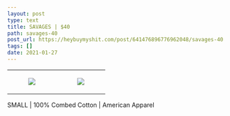 ```yaml
---
layout: post
type: text
title: SAVAGES | $40
path: savages-40
post_url: https://heybuymyshit.com/post/641476896776962048/savages-40
tags: []
date: 2021-01-27
---
```




<table style="width:100%;"><tr><td style="vertical-align:top;">
      <figure class="tmblr-full" data-orig-height="2048" data-orig-width="1365" data-orig-src="https://concertshirts.netlify.app/shirts/0160/0160-01.jpg"><img src="https://64.media.tumblr.com/84c9bccbd396d61c6c1f7a27c210229b/c7ff0ec9b152a749-c7/s540x810/888a1f996f12b9b375847e67d983fb7f136dcd1c.jpg" data-orig-height="2048" data-orig-width="1365" data-orig-src="https://concertshirts.netlify.app/shirts/0160/0160-01.jpg"/></figure></td>
    <td style="vertical-align:top;">
      <figure class="tmblr-full" data-orig-height="2048" data-orig-width="1365" data-orig-src="https://concertshirts.netlify.app/shirts/0160/0160-02.jpg"><img src="https://64.media.tumblr.com/48f429a59f9c65a16854d2386ac7fe22/c7ff0ec9b152a749-78/s540x810/d1e6fae64f72c595b63c8b61b3cd2e0f13ddff9e.jpg" data-orig-height="2048" data-orig-width="1365" data-orig-src="https://concertshirts.netlify.app/shirts/0160/0160-02.jpg"/></figure></td>
  </tr></table><p>
  SMALL | 100% Combed Cotton | American Apparel
</p>
